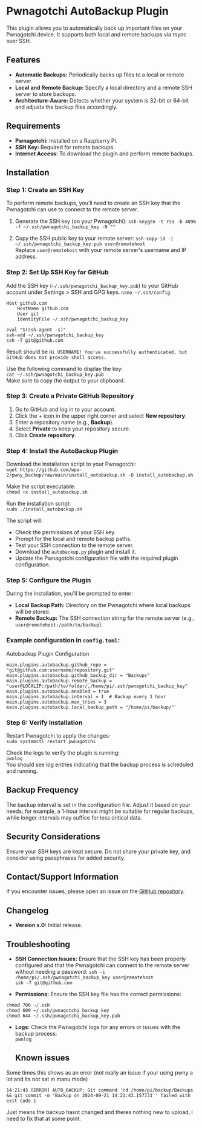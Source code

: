 # Pwnagotchi AutoBackup Plugin

This plugin allows you to automatically back up important files on your Pwnagotchi device. It supports both local and remote backups via rsync over SSH.

## Features
- **Automatic Backups:** Periodically backs up files to a local or remote server.
- **Local and Remote Backup:** Specify a local directory and a remote SSH server to store backups.
- **Architecture-Aware:** Detects whether your system is 32-bit or 64-bit and adjusts the backup files accordingly.

## Requirements
- **Pwnagotchi:** Installed on a Raspberry Pi.
- **SSH Key:** Required for remote backups.
- **Internet Access:** To download the plugin and perform remote backups.

## Installation

### Step 1: Create an SSH Key
To perform remote backups, you’ll need to create an SSH key that the Pwnagotchi can use to connect to the remote server.

1. Generate the SSH key (on your Pwnagotchi):
   `ssh-keygen -t rsa -b 4096 -f ~/.ssh/pwnagotchi_backup_key -N ""`

2. Copy the SSH public key to your remote server:
   `ssh-copy-id -i ~/.ssh/pwnagotchi_backup_key.pub user@remotehost`  
   Replace `user@remotehost` with your remote server's username and IP address.

### Step 2: Set Up SSH Key for GitHub
Add the SSH key (`~/.ssh/pwnagotchi_backup_key.pub`) to your GitHub account under Settings > SSH and GPG keys.
`nano ~/.ssh/config`

```
Host github.com
    HostName github.com
    User git
    IdentityFile ~/.ssh/pwnagotchi_backup_key
```

```
eval "$(ssh-agent -s)"
ssh-add ~/.ssh/pwnagotchi_backup_key
ssh -T git@github.com
```

Result should be 
`Hi USERNAME! You've successfully authenticated, but GitHub does not provide shell access.`




Use the following command to display the key:  
`cat ~/.ssh/pwnagotchi_backup_key.pub`  
Make sure to copy the output to your clipboard.

### Step 3: Create a Private GitHub Repository
1. Go to GitHub and log in to your account.
2. Click the + icon in the upper right corner and select **New repository**.
3. Enter a repository name (e.g., **Backup**).
4. Select **Private** to keep your repository secure.
5. Click **Create repository**.

### Step 4: Install the AutoBackup Plugin
Download the installation script to your Pwnagotchi:  
`wget https://github.com/wpa-2/pwny_backup/raw/main/install_autobackup.sh -O install_autobackup.sh`  

Make the script executable:  
`chmod +x install_autobackup.sh`  

Run the installation script:  
`sudo ./install_autobackup.sh`  

The script will:
- Check the permissions of your SSH key.
- Prompt for the local and remote backup paths.
- Test your SSH connection to the remote server.
- Download the `autobackup.py` plugin and install it.
- Update the Pwnagotchi configuration file with the required plugin configuration.

### Step 5: Configure the Plugin
During the installation, you'll be prompted to enter:
- **Local Backup Path:** Directory on the Pwnagotchi where local backups will be stored.
- **Remote Backup:** The SSH connection string for the remote server (e.g., `user@remotehost:/path/to/backup`).

### Example configuration in `config.toml`:

Autobackup Plugin Configuration
```
main.plugins.autobackup.github_repo = "git@github.com:username/repository.git"
main.plugins.autobackup.github_backup_dir = "Backups"
main.plugins.autobackup.remote_backup = "user@LOCALIP:/path/to/folder/,/home/pi/.ssh/pwnagotchi_backup_key"
main.plugins.autobackup.enabled = true
main.plugins.autobackup.interval = 1  # Backup every 1 hour
main.plugins.autobackup.max_tries = 3
main.plugins.autobackup.local_backup_path = "/home/pi/backup/"`
```

### Step 6: Verify Installation
Restart Pwnagotchi to apply the changes:  
`sudo systemctl restart pwnagotchi`  

Check the logs to verify the plugin is running:  
`pwnlog`  
You should see log entries indicating that the backup process is scheduled and running.

## Backup Frequency
The backup interval is set in the configuration file. Adjust it based on your needs; for example, a 1-hour interval might be suitable for regular backups, while longer intervals may suffice for less critical data.

## Security Considerations
Ensure your SSH keys are kept secure. Do not share your private key, and consider using passphrases for added security.

## Contact/Support Information
If you encounter issues, please open an issue on the [GitHub repository](https://github.com/wpa-2/pwny_backup/issues).

## Changelog
- **Version x.0:** Initial release.

## Troubleshooting
- **SSH Connection Issues:** Ensure that the SSH key has been properly configured and that the Pwnagotchi can connect to the remote server without needing a password:
   `ssh -i /home/pi/.ssh/pwnagotchi_backup_key user@remotehost`  
   `ssh -T git@github.com`

- **Permissions:** Ensure the SSH key file has the correct permissions:
```
chmod 700 ~/.ssh
chmod 600 ~/.ssh/pwnagotchi_backup_key
chmod 644 ~/.ssh/pwnagotchi_backup_key.pub
```

- **Logs:** Check the Pwnagotchi logs for any errors or issues with the backup process:  
   `pwnlog`

  ## Known issues
  
Some times this shows as an error (not really an issue if your using pwny a lot and its not sat in manu mode)

`14:21:43 [ERROR] AUTO_BACKUP: Git command 'cd /home/pi/backup/Backups && git commit -m 'Backup on 2024-09-21 14:21:43.157731'' failed with exit code 1`

Just means the backup hasnt changed and theres nothing new to upload, i need to fix that at some point. 
 



